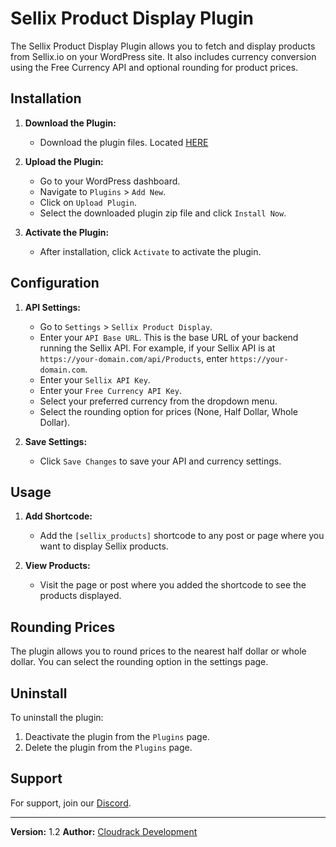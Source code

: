 # Sellix Product Display Plugin

The Sellix Product Display Plugin allows you to fetch and display products from Sellix.io on your WordPress site. It also includes currency conversion using the Free Currency API and optional rounding for product prices.

## Installation

1. **Download the Plugin:**
   - Download the plugin files. Located [HERE](https://github.com/CloudRack-Development/wordpress-sellix-plugin-and-node-backend/raw/main/sellix-product-display.zip)

2. **Upload the Plugin:**
   - Go to your WordPress dashboard.
   - Navigate to `Plugins` > `Add New`.
   - Click on `Upload Plugin`.
   - Select the downloaded plugin zip file and click `Install Now`.

3. **Activate the Plugin:**
   - After installation, click `Activate` to activate the plugin.

## Configuration

1. **API Settings:**
   - Go to `Settings` > `Sellix Product Display`.
   - Enter your `API Base URL`. This is the base URL of your backend running the Sellix API. For example, if your Sellix API is at `https://your-domain.com/api/Products`, enter `https://your-domain.com`.
   - Enter your `Sellix API Key`.
   - Enter your `Free Currency API Key`.
   - Select your preferred currency from the dropdown menu.
   - Select the rounding option for prices (None, Half Dollar, Whole Dollar).

2. **Save Settings:**
   - Click `Save Changes` to save your API and currency settings.

## Usage

1. **Add Shortcode:**
   - Add the `[sellix_products]` shortcode to any post or page where you want to display Sellix products.

2. **View Products:**
   - Visit the page or post where you added the shortcode to see the products displayed.

## Rounding Prices

The plugin allows you to round prices to the nearest half dollar or whole dollar. You can select the rounding option in the settings page.

## Uninstall

To uninstall the plugin:
1. Deactivate the plugin from the `Plugins` page.
2. Delete the plugin from the `Plugins` page.

## Support

For support, join our [Discord](https://discord.gg/MKnNmVNnPY).

---

**Version:** 1.2
**Author:** [Cloudrack Development](https://discord.gg/MKnNmVNnPY)
